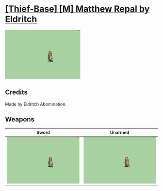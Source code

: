 # [\[Thief-Base\] \[M\] Matthew Repal by Eldritch](./)
 

<img src="./1.%20Sword/Sword_000.png" alt="[Thief-Base] [M] Matthew Repal by Eldritch standing" />

## Credits

Made by Eldritch Abomination.

## Weapons
 

|Sword |Unarmed |
|  :---: | :---: |
| <img alt="Sword animation" src="./1.%20Sword/Sword.gif" /> | <img alt="Unarmed animation" src="./8.%20Unarmed/Unarmed.gif" /> |
